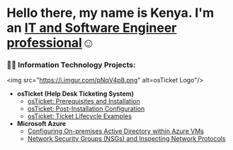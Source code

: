 <h1>Hello there, my name is Kenya. I'm an <a href="https://linkedin.com/in/Kenya-seifert"> IT and Software Engineer professional</a>☺</h1>

<h3>👨‍💻 Information Technology Projects:</h3>

<img src="https://i.imgur.com/pNqV4p8.png" alt=osTicket Logo"/>

- <b>osTicket (Help Desk Ticketing System)</b>
  - [osTicket: Prerequisites and Installation](https://github.com/osTicket-Prerequisites)
  - [osTicket: Post-Installation Configuration](https://github.com/joshmadakorcc/post-install-config)
  - [osTicket: Ticket Lifecycle Examples](https://github.com/joshmadakorcc/ticket-lifecycle)
- <b>Microsoft Azure</b>
  - [Configuring On-premises Active Directory within Azure VMs](https://github.com/joshmadakorcc/configure-ad)
  - [Network Security Groups (NSGs) and Inspecting Network Protocols](https://github.com/joshmadakorcc/azure-network-protocols)

